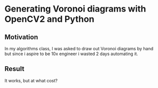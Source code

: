 # Generating Voronoi diagrams with OpenCV2 and Python

## Motivation

In my algorithms class, I was asked to draw out Voronoi diagrams by hand but since i aspire to be 10x engineer i wasted 2 days automating it.

## Result

It works, but at what cost?

